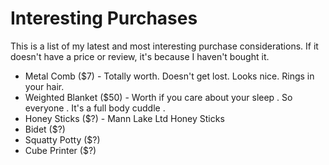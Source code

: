 # Interesting Purchases

This is a list of my latest and most interesting purchase considerations.
If it doesn't have a price or review, it's because I haven't bought it.

- Metal Comb (\$7) - Totally worth. Doesn't get lost. Looks nice. Rings in your hair.
- Weighted Blanket (\$50) - Worth if you care about your sleep . So everyone . It's a full body cuddle .
- Honey Sticks (\$?) - Mann Lake Ltd Honey Sticks
- Bidet (\$?)
- Squatty Potty (\$?)
- Cube Printer (\$?)
